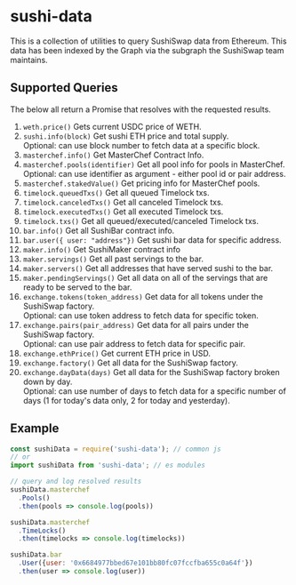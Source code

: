 # sushi-data

This is a collection of utilities to query SushiSwap data from Ethereum. This
data has been indexed by the Graph via the subgraph the SushiSwap team maintains.

## Supported Queries

The below all return a Promise that resolves with the requested results.

1. `weth.price()` Gets current USDC price of WETH.
2. `sushi.info(block)` Get sushi ETH price and total supply.  
    Optional: can use block number to fetch data at a specific block.
3. `masterchef.info()` Get MasterChef Contract Info.
4. `masterchef.pools(identifier)` Get all pool info for pools in MasterChef.  
    Optional: can use identifier as argument - either pool id or pair address.
5. `masterchef.stakedValue()` Get pricing info for MasterChef pools.
6. `timelock.queuedTxs()` Get all queued Timelock txs.
7. `timelock.canceledTxs()` Get all canceled Timelock txs.
8. `timelock.executedTxs()` Get all executed Timelock txs.
9. `timelock.txs()` Get all queued/executed/canceled Timelock txs.
10. `bar.info()` Get all SushiBar contract info.
11. `bar.user({ user: "address"})` Get sushi bar data for specific address.
12. `maker.info()` Get SushiMaker contract info
13. `maker.servings()` Get all past servings to the bar.
14. `maker.servers()` Get all addresses that have served sushi to the bar.
15. `maker.pendingServings()` Get all data on all of the servings that are ready to be served to the bar.
16. `exchange.tokens(token_address)` Get data for all tokens under the SushiSwap factory.  
    Optional: can use token address to fetch data for specific token.
17. `exchange.pairs(pair_address)` Get data for all pairs under the SushiSwap factory.  
    Optional: can use pair address to fetch data for specific pair.
18. `exchange.ethPrice()` Get current ETH price in USD.
19. `exchange.factory()` Get all data for the SushiSwap factory.
20. `exchange.dayData(days)` Get all data for the SushiSwap factory broken down by day.  
    Optional: can use number of days to fetch data for a specific number of days (1 for today's data only, 2 for today and yesterday).

## Example

```javascript
const sushiData = require('sushi-data'); // common js
// or
import sushiData from 'sushi-data'; // es modules

// query and log resolved results
sushiData.masterchef
  .Pools()
  .then(pools => console.log(pools))

sushiData.masterchef
  .TimeLocks()
  .then(timelocks => console.log(timelocks))

sushiData.bar
  .User({user: '0x6684977bbed67e101bb80fc07fccfba655c0a64f'})
  .then(user => console.log(user))
```
